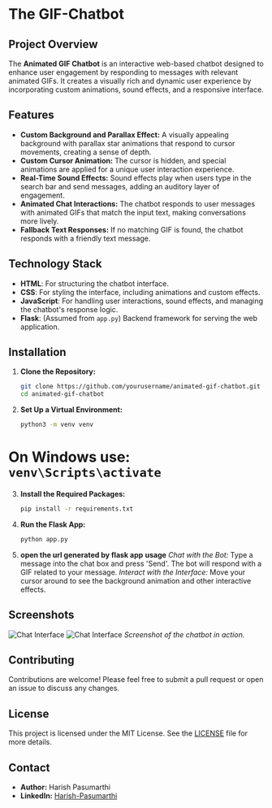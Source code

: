 # The GIF-Chatbot

## Project Overview
The **Animated GIF Chatbot** is an interactive web-based chatbot designed to enhance user engagement by responding to messages with relevant animated GIFs. It creates a visually rich and dynamic user experience by incorporating custom animations, sound effects, and a responsive interface.

## Features
- **Custom Background and Parallax Effect:** A visually appealing background with parallax star animations that respond to cursor movements, creating a sense of depth.
- **Custom Cursor Animation:** The cursor is hidden, and special animations are applied for a unique user interaction experience.
- **Real-Time Sound Effects:** Sound effects play when users type in the search bar and send messages, adding an auditory layer of engagement.
- **Animated Chat Interactions:** The chatbot responds to user messages with animated GIFs that match the input text, making conversations more lively.
- **Fallback Text Responses:** If no matching GIF is found, the chatbot responds with a friendly text message.

## Technology Stack
- **HTML**: For structuring the chatbot interface.
- **CSS**: For styling the interface, including animations and custom effects.
- **JavaScript**: For handling user interactions, sound effects, and managing the chatbot's response logic.
- **Flask**: (Assumed from `app.py`) Backend framework for serving the web application.

## Installation

1. **Clone the Repository:**
   ```bash
   git clone https://github.com/yourusername/animated-gif-chatbot.git
   cd animated-gif-chatbot
2. **Set Up a Virtual Environment:**
   ```bash
   python3 -m venv venv
  # On Windows use:  `venv\Scripts\activate`
3. **Install the Required Packages:**
   ```bash
   pip install -r requirements.txt
4. **Run the Flask App:**
   ```bash
   python app.py
5. **open the url generated by flask app**
**usage**
*Chat with the Bot:* Type a message into the chat box and press 'Send'. The bot will respond with a GIF related to your message.
*Interact with the Interface:* Move your cursor around to see the background animation and other interactive effects.

## Screenshots
![Chat Interface](screenshots/gifchatbot1.png)
![Chat Interface](screenshots/gifchatbot2.png)
*Screenshot of the chatbot in action.*

## Contributing
Contributions are welcome! Please feel free to submit a pull request or open an issue to discuss any changes.

## License
This project is licensed under the MIT License. See the [LICENSE](LICENSE) file for more details.

## Contact
- **Author:** Harish Pasumarthi
- **LinkedIn:** [Harish-Pasumarthi](https://www.linkedin.com/in/harish-pasumarthi/)

